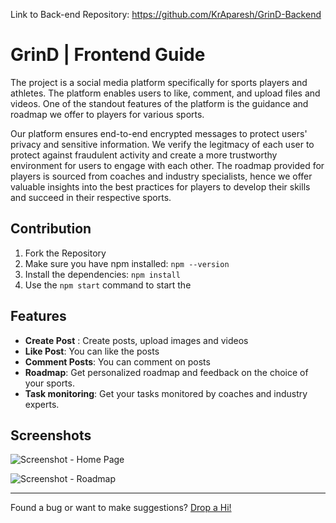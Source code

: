 Link to Back-end Repository: https://github.com/KrAparesh/GrinD-Backend

# GrinD | Frontend Guide

The project is a social media platform specifically for sports players and athletes. The platform enables users to like, comment, and upload files and videos. One of the standout features of the platform is the guidance and roadmap we offer to players for various sports.

Our platform ensures end-to-end encrypted messages to protect users' privacy and sensitive information. We verify the legitmacy of each user to protect against fraudulent activity and create a more trustworthy environment for users to engage with each other. The roadmap provided for players is sourced from coaches and industry specialists, hence we offer valuable insights into the best practices for players to develop their skills and succeed in their respective sports.




## Contribution

1. Fork the Repository
2. Make sure you have npm installed: `npm --version`
3. Install the dependencies: `npm install`
4. Use the `npm start` command to start the

 

## Features
- **Create Post** : Create posts, upload images and videos
- **Like Post**: You can like the posts
- **Comment Posts**: You can comment on posts
- **Roadmap**: Get personalized roadmap and feedback on the choice of your sports.
- **Task monitoring**: Get your tasks monitored by coaches and industry experts.

## Screenshots
![Screenshot - Home Page](https://imgur.com/utOU3Wv.jpeg)

![Screenshot - Roadmap](https://imgur.com/8Lqs4jL.jpeg)
*** 
Found a bug or want to make suggestions? [Drop a Hi!](contact@kraparesh.co)
